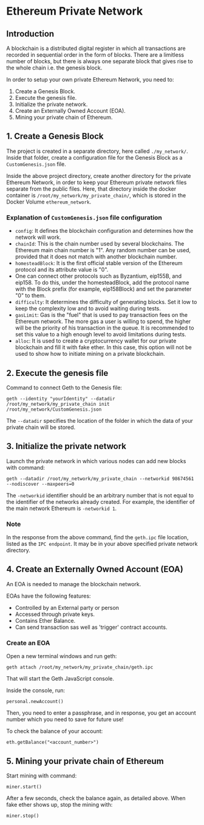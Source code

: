 # Ethereum Private Network

## Introduction

A blockchain is a distributed digital register in which all transactions are recorded in sequential order in the form of blocks. There are a limitless number of blocks, but there is always one separate block that gives rise to the whole chain i.e. the genesis block.

In order to setup your own private Ethereum Network, you need to:

1. Create a Genesis Block.
2. Execute the genesis file.
3. Initialize the private network.
4. Create an Externally Owned Account (EOA).
5. Mining your private chain of Ethereum.

## 1. Create a Genesis Block

The project is created in a separate directory, here called `./my_network/`. Inside that folder, create a configuration file for the Genesis Block as a `CustomGenesis.json` file.

Inside the above project directory, create another directory for the private Ethereum Network, in order to keep your Ethereum private network files separate from the public files. Here, that directory inside the docker container is `/root/my_network/my_private_chain/`, which is stored in the Docker Volume `ethereum_network`.

### Explanation of `CustomGenesis.json` file configuration

- `config`: It defines the blockchain configuration and determines how the network will work.
- `chainId`: This is the chain number used by several blockchains. The Ethereum main chain number is "1". Any random number can be used, provided that it does not match with another blockchain number.
- `homesteadBlock`: It is the first official stable version of the Ethereum protocol and its attribute value is "0".
- One can connect other protocols such as Byzantium, eip155B, and eip158. To do this, under the homesteadBlock, add the protocol name with the Block prefix (for example, eip158Block) and set the parameter "0" to them.
- `difficulty`: It determines the difficulty of generating blocks. Set it low to keep the complexity low and to avoid waiting during tests.
- `gasLimit`: Gas is the "fuel" that is used to pay transaction fees on the Ethereum network. The more gas a user is willing to spend, the higher will be the priority of his transaction in the queue. It is recommended to set this value to a high enough level to avoid limitations during tests.
- `alloc`: It is used to create a cryptocurrency wallet for our private blockchain and fill it with fake ether. In this case, this option will not be used to show how to initiate mining on a private blockchain.

## 2. Execute the genesis file

Command to connect Geth to the Genesis file:

```
geth --identity "yourIdentity" --datadir /root/my_network/my_private_chain init /root/my_network/CustomGenesis.json
```

The `--datadir` specifies the location of the folder in which the data of your private chain will be stored.

## 3. Initialize the private network

Launch the private network in which various nodes can add new blocks with command:

```
geth --datadir /root/my_network/my_private_chain --networkid 98674561 --nodiscover --maxpeers=0
```

The `-networkid` identifier should be an arbitrary number that is not equal to the identifier of the networks already created. For example, the identifier of the main network Ethereum is `-networkid 1`.

### Note

In the response from the above command, find the `geth.ipc` file location, listed as the `IPC endpoint`. It may be in your above specified private network directory.

## 4. Create an Externally Owned Account (EOA)

An EOA is needed to manage the blockchain network.

EOAs have the following features:

- Controlled by an External party or person
- Accessed through private keys.
- Contains Ether Balance.
- Can send transaction sas well as 'trigger' contract accounts.

### Create an EOA

Open a new terminal windows and run geth:

```
geth attach /root/my_network/my_private_chain/geth.ipc
```

That will start the Geth JavaScript console.

Inside the console, run:

```
personal.newAccount()
```

Then, you need to enter a passphrase, and in response, you get an account number which you need to save for future use!

To check the balance of your account:

```
eth.getBalance("<account_number>")
```

## 5. Mining your private chain of Ethereum

Start mining with command:

```
miner.start()
```

After a few seconds, check the balance again, as detailed above. When fake ether shows up, stop the mining with:

```
miner.stop()
```
